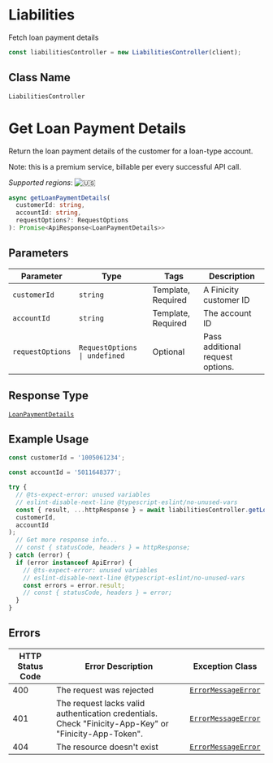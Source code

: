 # Liabilities

Fetch loan payment details

```ts
const liabilitiesController = new LiabilitiesController(client);
```

## Class Name

`LiabilitiesController`


# Get Loan Payment Details

Return the loan payment details of the customer for a loan-type account.

Note: this is a premium service, billable per every successful API call.

_Supported regions_: ![🇺🇸](https://flagcdn.com/20x15/us.png)

```ts
async getLoanPaymentDetails(
  customerId: string,
  accountId: string,
  requestOptions?: RequestOptions
): Promise<ApiResponse<LoanPaymentDetails>>
```

## Parameters

| Parameter | Type | Tags | Description |
|  --- | --- | --- | --- |
| `customerId` | `string` | Template, Required | A Finicity customer ID |
| `accountId` | `string` | Template, Required | The account ID |
| `requestOptions` | `RequestOptions \| undefined` | Optional | Pass additional request options. |

## Response Type

[`LoanPaymentDetails`](../../doc/models/loan-payment-details.md)

## Example Usage

```ts
const customerId = '1005061234';

const accountId = '5011648377';

try {
  // @ts-expect-error: unused variables
  // eslint-disable-next-line @typescript-eslint/no-unused-vars
  const { result, ...httpResponse } = await liabilitiesController.getLoanPaymentDetails(
  customerId,
  accountId
);
  // Get more response info...
  // const { statusCode, headers } = httpResponse;
} catch (error) {
  if (error instanceof ApiError) {
    // @ts-expect-error: unused variables
    // eslint-disable-next-line @typescript-eslint/no-unused-vars
    const errors = error.result;
    // const { statusCode, headers } = error;
  }
}
```

## Errors

| HTTP Status Code | Error Description | Exception Class |
|  --- | --- | --- |
| 400 | The request was rejected | [`ErrorMessageError`](../../doc/models/error-message-error.md) |
| 401 | The request lacks valid authentication credentials. Check "Finicity-App-Key" or "Finicity-App-Token". | [`ErrorMessageError`](../../doc/models/error-message-error.md) |
| 404 | The resource doesn't exist | [`ErrorMessageError`](../../doc/models/error-message-error.md) |


